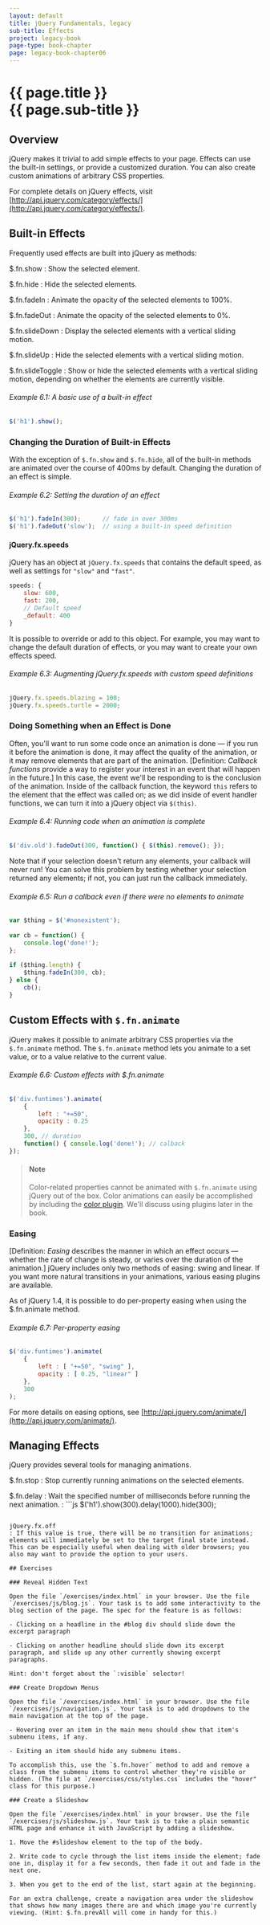 ```yaml
---
layout: default
title: jQuery Fundamentals, legacy
sub-title: Effects
project: legacy-book
page-type: book-chapter
page: legacy-book-chapter06
---
```


# {{ page.title }} <br> {{ page.sub-title }}

## Overview

jQuery makes it trivial to add simple effects to your page. Effects can use the built-in settings, or provide a customized duration. You can also create custom animations of arbitrary CSS properties.

For complete details on jQuery effects, visit [http://api.jquery.com/category/effects/](http://api.jquery.com/category/effects/).

## Built-in Effects

Frequently used effects are built into jQuery as methods:

$.fn.show
: Show the selected element.

$.fn.hide
: Hide the selected elements.

$.fn.fadeIn
: Animate the opacity of the selected elements to 100%.

$.fn.fadeOut
: Animate the opacity of the selected elements to 0%.

$.fn.slideDown
: Display the selected elements with a vertical sliding motion.

$.fn.slideUp
: Hide the selected elements with a vertical sliding motion.

$.fn.slideToggle
: Show or hide the selected elements with a vertical sliding motion, depending on whether the elements are currently visible.

###### Example 6.1: A basic use of a built-in effect

```js
$('h1').show();
```

### Changing the Duration of Built-in Effects

With the exception of `$.fn.show` and `$.fn.hide`, all of the built-in methods are animated over the course of 400ms by default. Changing the duration of an effect is simple.

###### Example 6.2: Setting the duration of an effect

```js
$('h1').fadeIn(300);      // fade in over 300ms
$('h1').fadeOut('slow');  // using a built-in speed definition
```

#### jQuery.fx.speeds

jQuery has an object at `jQuery.fx.speeds` that contains the default speed, as well as settings for `"slow"` and `"fast"`.

```js
speeds: {
    slow: 600,
    fast: 200,
    // Default speed
    _default: 400
}
```

It is possible to override or add to this object. For example, you may want to change the default duration of effects, or you may want to create your own effects speed.

###### Example 6.3: Augmenting jQuery.fx.speeds with custom speed definitions

```js
jQuery.fx.speeds.blazing = 100;
jQuery.fx.speeds.turtle = 2000;
```

### Doing Something when an Effect is Done

Often, you'll want to run some code once an animation is done — if you run it before the animation is done, it may affect the quality of the animation, or it may remove elements that are part of the animation. [Definition: *Callback functions* provide a way to register your interest in an event that will happen in the future.] In this case, the event we'll be responding to is the conclusion of the animation. Inside of the callback function, the keyword `this` refers to the element that the effect was called on; as we did inside of event handler functions, we can turn it into a jQuery object via `$(this)`.

###### Example 6.4: Running code when an animation is complete

```js
$('div.old').fadeOut(300, function() { $(this).remove(); });
```

Note that if your selection doesn't return any elements, your callback will never run! You can solve this problem by testing whether your selection returned any elements; if not, you can just run the callback immediately.

###### Example 6.5: Run a callback even if there were no elements to animate

```js
var $thing = $('#nonexistent');
 
var cb = function() {
    console.log('done!');
};
 
if ($thing.length) {
    $thing.fadeIn(300, cb);
} else {
    cb();
}
```

## Custom Effects with `$.fn.animate`

jQuery makes it possible to animate arbitrary CSS properties via the `$.fn.animate` method. The `$.fn.animate` method lets you animate to a set value, or to a value relative to the current value.

###### Example 6.6: Custom effects with $.fn.animate

```js
$('div.funtimes').animate(
    {
        left : "+=50",
        opacity : 0.25
    },
    300, // duration
    function() { console.log('done!'); // calback
});
```

> #### Note  
>   
> Color-related properties cannot be animated with `$.fn.animate` using jQuery out of the box. Color animations can easily be accomplished by including the [color plugin](http://plugins.jquery.com/files/jquery.color.js.txt). We'll discuss using plugins later in the book.

### Easing

[Definition: *Easing* describes the manner in which an effect occurs — whether the rate of change is steady, or varies over the duration of the animation.] jQuery includes only two methods of easing: swing and linear. If you want more natural transitions in your animations, various easing plugins are available.

As of jQuery 1.4, it is possible to do per-property easing when using the $.fn.animate method.

###### Example 6.7: Per-property easing

```js
$('div.funtimes').animate(
    {
        left : [ "+=50", "swing" ],
        opacity : [ 0.25, "linear" ]
    },
    300
);
```

For more details on easing options, see [http://api.jquery.com/animate/](http://api.jquery.com/animate/).

## Managing Effects

jQuery provides several tools for managing animations.

$.fn.stop
: Stop currently running animations on the selected elements.

$.fn.delay
: Wait the specified number of milliseconds before running the next animation.
: ```js
$('h1').show(300).delay(1000).hide(300);
```

jQuery.fx.off
: If this value is true, there will be no transition for animations; elements will immediately be set to the target final state instead. This can be especially useful when dealing with older browsers; you also may want to provide the option to your users.

## Exercises

### Reveal Hidden Text

Open the file `/exercises/index.html` in your browser. Use the file `/exercises/js/blog.js`. Your task is to add some interactivity to the blog section of the page. The spec for the feature is as follows:

- Clicking on a headline in the #blog div should slide down the excerpt paragraph

- Clicking on another headline should slide down its excerpt paragraph, and slide up any other currently showing excerpt paragraphs.

Hint: don't forget about the `:visible` selector!

### Create Dropdown Menus

Open the file `/exercises/index.html` in your browser. Use the file `/exercises/js/navigation.js`. Your task is to add dropdowns to the main navigation at the top of the page.

- Hovering over an item in the main menu should show that item's submenu items, if any.

- Exiting an item should hide any submenu items.

To accomplish this, use the `$.fn.hover` method to add and remove a class from the submenu items to control whether they're visible or hidden. (The file at `/exercises/css/styles.css` includes the "hover" class for this purpose.)

### Create a Slideshow

Open the file `/exercises/index.html` in your browser. Use the file `/exercises/js/slideshow.js`. Your task is to take a plain semantic HTML page and enhance it with JavaScript by adding a slideshow.

1. Move the #slideshow element to the top of the body.

2. Write code to cycle through the list items inside the element; fade one in, display it for a few seconds, then fade it out and fade in the next one.

3. When you get to the end of the list, start again at the beginning.

For an extra challenge, create a navigation area under the slideshow that shows how many images there are and which image you're currently viewing. (Hint: $.fn.prevAll will come in handy for this.)
